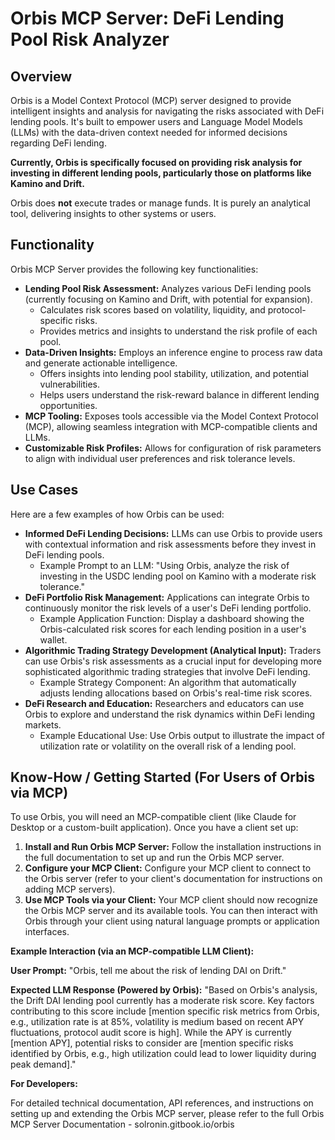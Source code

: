# Orbis MCP Server: DeFi Lending Pool Risk Analyzer

## Overview

Orbis is a Model Context Protocol (MCP) server designed to provide intelligent insights and analysis for navigating the risks associated with DeFi lending pools.  It's built to empower users and Language Model Models (LLMs) with the data-driven context needed for informed decisions regarding DeFi lending.

**Currently, Orbis is specifically focused on providing risk analysis for investing in different lending pools, particularly those on platforms like Kamino and Drift.**

Orbis does **not** execute trades or manage funds. It is purely an analytical tool, delivering insights to other systems or users.

## Functionality

Orbis MCP Server provides the following key functionalities:

*   **Lending Pool Risk Assessment:**  Analyzes various DeFi lending pools (currently focusing on Kamino and Drift, with potential for expansion).
    *   Calculates risk scores based on volatility, liquidity, and protocol-specific risks.
    *   Provides metrics and insights to understand the risk profile of each pool.
*   **Data-Driven Insights:** Employs an inference engine to process raw data and generate actionable intelligence.
    *   Offers insights into lending pool stability, utilization, and potential vulnerabilities.
    *   Helps users understand the risk-reward balance in different lending opportunities.
*   **MCP Tooling:**  Exposes tools accessible via the Model Context Protocol (MCP), allowing seamless integration with MCP-compatible clients and LLMs.
*   **Customizable Risk Profiles:**  Allows for configuration of risk parameters to align with individual user preferences and risk tolerance levels.

## Use Cases

Here are a few examples of how Orbis can be used:

*   **Informed DeFi Lending Decisions:** LLMs can use Orbis to provide users with contextual information and risk assessments before they invest in DeFi lending pools.
    *   Example Prompt to an LLM: "Using Orbis, analyze the risk of investing in the USDC lending pool on Kamino with a moderate risk tolerance."
*   **DeFi Portfolio Risk Management:**  Applications can integrate Orbis to continuously monitor the risk levels of a user's DeFi lending portfolio.
    *   Example Application Function:  Display a dashboard showing the Orbis-calculated risk scores for each lending position in a user's wallet.
*   **Algorithmic Trading Strategy Development (Analytical Input):**  Traders can use Orbis's risk assessments as a crucial input for developing more sophisticated algorithmic trading strategies that involve DeFi lending.
    *   Example Strategy Component:  An algorithm that automatically adjusts lending allocations based on Orbis's real-time risk scores.
*   **DeFi Research and Education:**  Researchers and educators can use Orbis to explore and understand the risk dynamics within DeFi lending markets.
    *   Example Educational Use:  Use Orbis output to illustrate the impact of utilization rate or volatility on the overall risk of a lending pool.

## Know-How / Getting Started (For Users of Orbis via MCP)

To use Orbis, you will need an MCP-compatible client (like Claude for Desktop or a custom-built application). Once you have a client set up:

1.  **Install and Run Orbis MCP Server:** Follow the installation instructions in the full documentation to set up and run the Orbis MCP server.
2.  **Configure your MCP Client:** Configure your MCP client to connect to the Orbis server (refer to your client's documentation for instructions on adding MCP servers).
3.  **Use MCP Tools via your Client:** Your MCP client should now recognize the Orbis MCP server and its available tools. You can then interact with Orbis through your client using natural language prompts or application interfaces.

**Example Interaction (via an MCP-compatible LLM Client):**

**User Prompt:** "Orbis, tell me about the risk of lending DAI on Drift."

**Expected LLM Response (Powered by Orbis):** "Based on Orbis's analysis, the Drift DAI lending pool currently has a moderate risk score. Key factors contributing to this score include [mention specific risk metrics from Orbis, e.g., utilization rate is at 85%, volatility is medium based on recent APY fluctuations, protocol audit score is high].  While the APY is currently [mention APY], potential risks to consider are [mention specific risks identified by Orbis, e.g., high utilization could lead to lower liquidity during peak demand]."

**For Developers:**

For detailed technical documentation, API references, and instructions on setting up and extending the Orbis MCP server, please refer to the full Orbis MCP Server Documentation - solronin.gitbook.io/orbis

